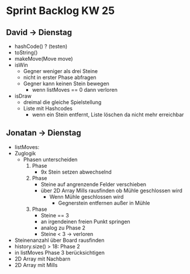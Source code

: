 # Sprint Backlog KW 25

## David -> Dienstag
- hashCode() ? (testen)
- toString()
- makeMove(Move move)
- isWin
    + Gegner weniger als drei Steine
    + nicht in erster Phase abfragen
    + Gegner kann keinen Stein bewegen
        - wenn listMoves == 0 dann verloren
- isDraw
    + dreimal die gleiche Spielstellung
    + Liste mit Hashcodes
        * wenn ein Stein entfernt, Liste löschen da nicht mehr erreichbar


## Jonatan -> Dienstag
- listMoves:
- Zuglogik
    + Phasen unterscheiden
        1. Phase
            - 9x Stein setzen abwechselnd
        2. Phase
            - Steine auf angrenzende Felder verschieben
            - über 2D Array Mills rausfinden ob Mühle geschlossen wird
                + Wenn Mühle geschlossen wird
                    * Gegnerstein entfernen außer in Mühle
        3. Phase
            - Steine == 3
            - an irgendeinen freien Punkt springen
            - analog zu Phase 2
            - Steine < 3 -> verloren
- Steinenanzahl über Board rausfinden
- history.size() > 18: Phase 2
- in listMoves Phase 3 berücksichtigen
- 2D Array mit Nachbarn
- 2D Array mit Mills